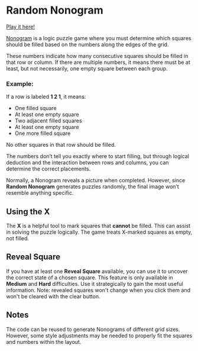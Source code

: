 # Random Nonogram

[Play it here!](https://codepen.io/Cau-Shimoda/full/KwKMVJE)

[Nonogram](https://en.wikipedia.org/wiki/Nonogram) is a logic puzzle game where you must determine which squares should be filled based on the numbers along the edges of the grid.  

These numbers indicate how many consecutive squares should be filled in that row or column. If there are multiple numbers, it means there must be at least, but not necessarily, one empty square between each group.  

### Example:  
If a row is labeled **1 2 1**, it means:  
- One filled square  
- At least one empty square  
- Two adjacent filled squares  
- At least one empty square  
- One more filled square  

No other squares in that row should be filled.  

The numbers don’t tell you exactly where to start filling, but through logical deduction and the interaction between rows and columns, you can determine the correct placements.  

Normally, a Nonogram reveals a picture when completed. However, since **Random Nonogram** generates puzzles randomly, the final image won’t resemble anything specific.  

## Using the X  

The **X** is a helpful tool to mark squares that **cannot** be filled. This can assist in solving the puzzle logically. The game treats X-marked squares as empty, not filled.  

## Reveal Square  

If you have at least one **Reveal Square** available, you can use it to uncover the correct state of a chosen square. This feature is only available in **Medium** and **Hard** difficulties. Use it strategically to gain the most useful information. Note: revealed squares won't change when you click them and won't be cleared with the clear button.  

## Notes  

The code can be reused to generate Nonograms of different grid sizes. However, some style adjustments may be needed to properly fit the squares and numbers within the layout.  

